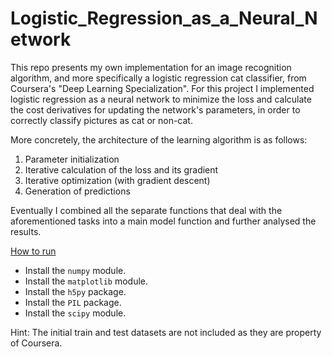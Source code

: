 # Logistic_Regression_as_a_Neural_Network

This repo presents my own implementation for an image recognition algorithm, and more specifically a logistic regression cat classifier, from Coursera's "Deep Learning Specialization". For this project I implemented logistic regression as a neural network to minimize the loss and calculate the cost derivatives for updating the network's parameters, in order to correctly classify pictures as cat or non-cat.

More concretely, the architecture of the learning algorithm is as follows:

   1) Parameter initialization
   2) Iterative calculation of the loss and its gradient
   3) Iterative optimization (with gradient descent)
   4) Generation of predictions

Eventually I combined all the separate functions that deal with the aforementioned tasks into a main model function and further analysed the results.

<ins>How to run</ins>

- Install the `numpy` module.
- Install the `matplotlib` module.
- Install the `h5py` package.
- Install the `PIL` package.
- Install the `scipy` module.

Hint: The initial train and test datasets are not included as they are property of Coursera.
